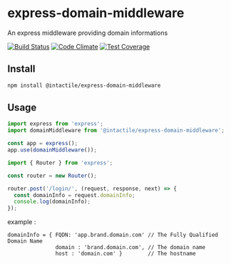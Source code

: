 # express-domain-middleware
An express middleware providing domain informations


[![Build Status](https://travis-ci.org/intactile/express-domain-middleware.svg?branch=master)](https://travis-ci.org/intactile/express-domain-middleware)
[![Code Climate](https://codeclimate.com/github/intactile/express-domain-middleware/badges/gpa.svg)](https://codeclimate.com/github/intactile/express-domain-middleware)
[![Test Coverage](https://codeclimate.com/github/intactile/express-domain-middleware/badges/coverage.svg)](https://codeclimate.com/github/intactile/express-domain-middleware/coverage)

## Install

```bash
npm install @intactile/express-domain-middleware
```

## Usage

```javascript
import express from 'express';
import domainMiddleware from '@intactile/express-domain-middleware';

const app = express();
app.use(domainMiddleware());
```

```javascript
import { Router } from 'express';

const router = new Router();

router.post('/login/', (request, response, next) => {
  const domainInfo = request.domainInfo;
  console.log(domainInfo);
});
```

example :
```
domainInfo = { FQDN: 'app.brand.domain.com' // The Fully Qualified Domain Name
               domain : 'brand.domain.com', // The domain name
               host : 'domain.com' }        // The hostname
```
